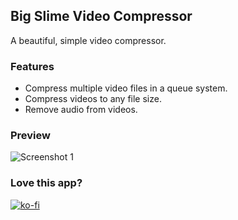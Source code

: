 ## Big Slime Video Compressor

A beautiful, simple video compressor.

### Features

- Compress multiple video files in a queue system.
- Compress videos to any file size.
- Remove audio from videos.

### Preview

![Screenshot 1](https://github.com/big-slime/video-compressor/raw/main/preview.gif)

### Love this app?

[![ko-fi](https://ko-fi.com/img/githubbutton_sm.svg)](https://ko-fi.com/bigslime)
